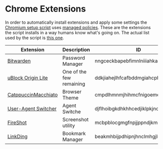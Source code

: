 # Chrome Extensions
In order to automatically install extensions and apply some settings the [Chromium setup script](/scripts/misc/chromium.sh) uses [managed policies](https://chromium.googlesource.com/chromium/src/+/HEAD/docs/enterprise/policies.md). These are the extensions the script installs in a way humans know what's going on. The actual list used by the script is [this one](/configs/apps/chromium/extensions.json).

| Extension | Description | ID |
| --- | --- | --- |
| [Bitwarden](https://chromewebstore.google.com/detail/bitwarden-passwortmanager/nngceckbapebfimnlniiiahkandclblb) | Password Manager | nngceckbapebfimnlniiiahkandclblb |
| [uBlock Origin Lite](https://chromewebstore.google.com/detail/ublock-origin-lite/ddkjiahejlhfcafbddmgiahcphecmpfh) | One of the few remaining | ddkjiahejlhfcafbddmgiahcphecmpfh|
| [CatppuccinMacchiato](https://chromewebstore.google.com/detail/catppuccin-chrome-theme-m/cmpdlhmnmjhihmcfnigoememnffkimlk) | Browser Theme | cmpdlhmnmjhihmcfnigoememnffkimlk |
| [User-Agent Switcher](https://chromewebstore.google.com/detail/user-agent-switcher-for-c/djflhoibgkdhkhhcedjiklpkjnoahfmg) | Agent Switche | djflhoibgkdhkhhcedjiklpkjnoahfmg |
| [FireShot](https://chromewebstore.google.com/detail/nehmen-sie-vollst%C3%A4ndige-w/mcbpblocgmgfnpjjppndjkmgjaogfceg) | Screenshot utility | mcbpblocgmgfnpjjppndjkmgjaogfceg |
| [LinkDing](https://chromewebstore.google.com/detail/linkding-extension/beakmhbijpdhipnjhnclmhgjlddhidpe) | Bookmark Manager | beakmhbijpdhipnjhnclmhgjlddhidpe |